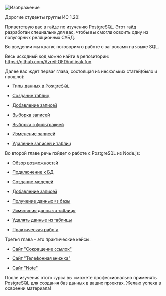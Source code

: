 ![Изображение](https://aniyuki.com/wp-content/uploads/2022/08/aniyuki-hello-10.gif)

Дорогие студенты группы ИС 1.20!

Приветствую вас в гайде по изучению PostgreSQL. Этот гайд разработан специально для вас, чтобы вы смогли освоить одну из популярных реляционных СУБД.

Во введении мы кратко поговорим о работе с запросами на языке SQL.

Весь исходный код можно найти в репозитории: https://github.com/Azreil-OFD/nd.ieak.fun

Далее вас ждет первая глава, состоящая из нескольких статей(было и прошло):

- [Типы данных в PostgreSQL](lesson_404.md)

- [Создание таблиц](lesson_404.md) 

- [Добавление записей](lesson_404.md)

- [Выборка записей](lesson_404.md)

- [Выборка с фильтрацией](lesson_404.md)

- [Изменение записей](lesson_404.md)

- [Удаление записей и таблиц](lesson_404.md)

Во второй главе речь пойдет о работе с PostgreSQL из Node.js:

- [Обзор возможностей](lesson_2_1.md)

- [Подключение к БД](lesson_2_2.md)

- [Создание моделей](lesson_2_3.md) 

- [Добавление записей](lesson_2_4.md)

- [Получение данных из базы](lesson_2_5.md)

- [Изменение данных в таблице](lesson_2_6.md)

- [Удалять данные из таблицы](lesson_2_7.md)

- [Практическая работа](lesson_2_11.md)


Третья глава - это практические кейсы:

- [Сайт "Сокращение ссылок"](https://azreil-ofd.github.io/apish/)

- [Сайт "Телефонная книжка"](lesson_404.md)

- [Сайт "Note"](lesson_404.md)

После изучения этого курса вы сможете профессионально применять PostgreSQL для создания баз данных в ваших проектах. Желаю успеха в освоении материала!
